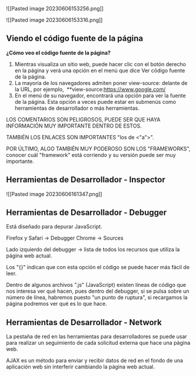 ![[Pasted image 20230606153256.png]]

![[Pasted image 20230606153316.png]]

## Viendo el código fuente de la página

**¿Cómo veo el código fuente de la página?**

1. Mientras visualiza un sitio web, puede hacer clic con el botón derecho en la página y verá una opción en el menú que dice Ver código fuente de la página.
2. La mayoría de los navegadores admiten poner view-source: delante de la URL, por ejemplo,  **view-source:https://www.google.com/
3. En el menú de su navegador, encontrará una opción para ver la fuente de la página. Esta opción a veces puede estar en submenús como herramientas de desarrollador o más herramientas.

LOS COMENTARIOS SON PELIGROSOS, PUEDE SER QUE HAYA INFORMACIÓN MUY IMPORTANTE DENTRO DE ESTOS.

TAMBIÉN LOS ENLACES SON IMPORTANTES "los de <"a">".

POR ÚLTIMO, ALGO TAMBIÉN MUY PODEROSO SON LOS "FRAMEWORKS", conocer cuál "framework" está corriendo y su versión puede ser muy importante.


## Herramientas de Desarrollador - Inspector

![[Pasted image 20230606161347.png]]

## Herramientas de Desarrollador - Debugger

Está diseñado para depurar JavaScript.

Firefox y Safari -> Debugger
Chrome -> Sources

Lado izquierdo del debugger -> lista de todos los recursos que utiliza la página web actual.

Los "{}" indican que con esta opción el código se puede hacer más fácil de leer.

Dentro de algunos archivos ".js" (JavaScript) existen líneas de código que nos interesa ver qué hacen, pues dentro del debugger, si se pulsa sobre un número de línea, habremos puesto "un punto de ruptura", si recargamos la página podremos ver qué es lo que hace.

## Herramientas de Desarrollador - Network

La pestaña de red en las herramientas para desarrolladores se puede usar para realizar un seguimiento de cada solicitud externa que hace una página web.

AJAX es un método para enviar y recibir datos de red en el fondo de una aplicación web sin interferir cambiando la página web actual.

